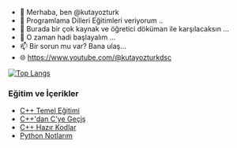 - 👋 Merhaba, ben @kutayozturk
- 👀 Programlama Dilleri Eğitimleri veriyorum ..
- 🌱 Burada bir çok kaynak ve öğretici döküman ile karşılacaksın ...
- 💞️ O zaman hadi başlayalım ...
- 📫 Bir sorun mu var? Bana ulaş...
- 🌐 https://www.youtube.com/@kutayozturkdsc

<!---
kutayozturk/kutayozturk is a ✨ special ✨ repository because its `README.md` (this file) appears on your GitHub profile.
You can click the Preview link to take a look at your changes.

[![Anurag's GitHub stats](https://github-readme-stats.vercel.app/api?username=kutayozturk)](https://github.com/kutayozturk/github-readme-stats)

[![Top Langs](https://github-readme-stats.vercel.app/api/top-langs/?username=kutayozturk&layout=compact)](https://github.com/kutayozturk/github-readme-stats)

[![Readme Card](https://github-readme-stats.vercel.app/api/pin/?username=kutayozturk&repo=github-readme-stats)](https://github.com/kutayozturk/github-readme-stats)
--->

[![Top Langs](https://github-readme-stats.vercel.app/api/top-langs/?username=kutayozturk&langs_count=8)](https://github.com/anuraghazra/github-readme-stats)

<h3>Eğitim ve İçerikler</h3>

<ul>
      <li><a href="https://github.com/kutayozturk/cpp-temel-egitim">C++ Temel Eğitimi</a></li>
      <li><a href="https://github.com/kutayozturk/cpp-den-C-diline-gecis">C++'dan C'ye Geçiş</a></li>
      <li><a href="https://github.com/kutayozturk/cpp-hazir-kodlar">C++ Hazır Kodlar</a></li>
      <li><a href="https://github.com/kutayozturk/Python-Notlarim">Python Notlarım</a></li>
      
</ul>

